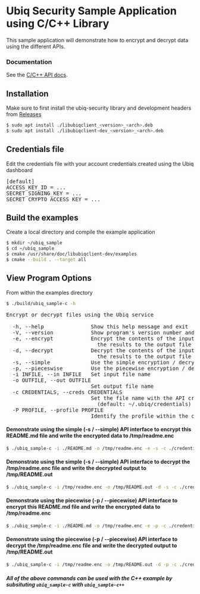 # Ubiq Security Sample Application using C/C++ Library

This sample application will demonstrate how to encrypt and decrypt data using the different APIs.

### Documentation

See the [C/C++ API docs](https://dev.ubiqsecurity.com/docs/api).

## Installation

Make sure to first install the ubiq-security library and development headers from [Releases](https://gitlab.com/ubiqsecurity/ubiq-c-cpp/-/releases)

```sh
$ sudo apt install ./libubiqclient_<version>_<arch>.deb
$ sudo apt install ./libubiqclient-dev_<version>_<arch>.deb
```

## Credentials file

Edit the credentials file with your account credentials created using the Ubiq dashboard

<pre>
[default]
ACCESS_KEY_ID = ...  
SECRET_SIGNING_KEY = ...  
SECRET_CRYPTO_ACCESS_KEY = ...  
</pre>

## Build the examples

Create a local directory and compile the example application

```sh
$ mkdir ~/ubiq_sample
$ cd ~/ubiq_sample
$ cmake /usr/share/doc/libubiqclient-dev/examples
$ cmake --build . --target all
```

## View Program Options

From within the examples directory

```sh
$ ./build/ubiq_sample-c -h
```
<pre>
Encrypt or decrypt files using the Ubiq service

  -h, --help               Show this help message and exit
  -V, --version            Show program's version number and exit
  -e, --encrypt            Encrypt the contents of the input file and write
                             the results to the output file
  -d, --decrypt            Decrypt the contents of the input file and write
                             the results to the output file
  -s, --simple             Use the simple encryption / decryption interfaces
  -p, --pieceswise         Use the piecewise encryption / decryption interfaces
  -i INFILE, --in INFILE   Set input file name
  -o OUTFILE, --out OUTFILE
                           Set output file name
  -c CREDENTIALS, --creds CREDENTIALS
                           Set the file name with the API credentials
                             (default: ~/.ubiq/credentials)
  -P PROFILE, --profile PROFILE
                           Identify the profile within the credentials file
</pre>

#### Demonstrate using the simple (-s / --simple) API interface to encrypt this README.md file and write the encrypted data to /tmp/readme.enc

```sh
$ ./ubiq_sample-c -i ./README.md -o /tmp/readme.enc -e -s -c ./credentials 
```

#### Demonstrate using the simple (-s / --simple) API interface to decrypt the /tmp/readme.enc file and write the decrypted output to /tmp/README.out

```sh
$ ./ubiq_sample-c -i /tmp/readme.enc -o /tmp/README.out -d -s -c ./credentials
```

#### Demonstrate using the piecewise (-p / --piecewise) API interface to encrypt this README.md file and write the encrypted data to /tmp/readme.enc

```sh
$ ./ubiq_sample-c -i ./README.md -o /tmp/readme.enc -e -p -c ./credentials
```

#### Demonstrate using the piecewise (-p / --piecewise) API interface to decrypt the /tmp/readme.enc file and write the decrypted output to /tmp/README.out

```sh
$ ./ubiq_sample-c -i /tmp/readme.enc -o /tmp/README.out -d -p -c ./credentials
```

##### _All of the above commands can be used with the C++ example by subsituting `ubiq_sample-c` with `ubiq_sample-c++`_
